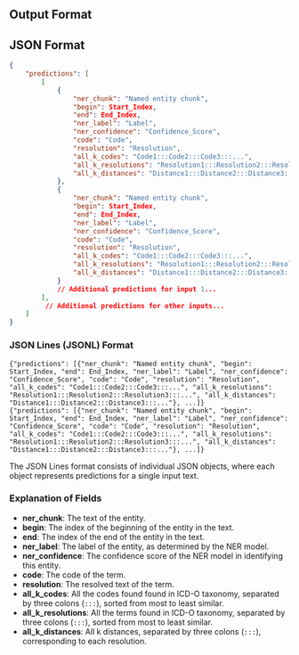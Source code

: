 ## Output Format

## JSON Format

```json
{
    "predictions": [
        [
            {
                "ner_chunk": "Named entity chunk",
                "begin": Start_Index,
                "end": End_Index,
                "ner_label": "Label",
                "ner_confidence": "Confidence_Score",
                "code": "Code",
                "resolution": "Resolution",
                "all_k_codes": "Code1:::Code2:::Code3:::...",
                "all_k_resolutions": "Resolution1:::Resolution2:::Resolution3:::...",
                "all_k_distances": "Distance1:::Distance2:::Distance3:::...",
            },
            {
                "ner_chunk": "Named entity chunk",
                "begin": Start_Index,
                "end": End_Index,
                "ner_label": "Label",
                "ner_confidence": "Confidence_Score",
                "code": "Code",
                "resolution": "Resolution",
                "all_k_codes": "Code1:::Code2:::Code3:::...",
                "all_k_resolutions": "Resolution1:::Resolution2:::Resolution3:::...",
                "all_k_distances": "Distance1:::Distance2:::Distance3:::...",
            }
            // Additional predictions for input 1...
        ],
         // Additional predictions for other inputs...
    ]
}

```

### JSON Lines (JSONL) Format

```
{"predictions": [{"ner_chunk": "Named entity chunk", "begin": Start_Index, "end": End_Index, "ner_label": "Label", "ner_confidence": "Confidence_Score", "code": "Code", "resolution": "Resolution", "all_k_codes": "Code1:::Code2:::Code3:::...", "all_k_resolutions": "Resolution1:::Resolution2:::Resolution3:::...", "all_k_distances": "Distance1:::Distance2:::Distance3:::..."}, ...]}
{"predictions": [{"ner_chunk": "Named entity chunk", "begin": Start_Index, "end": End_Index, "ner_label": "Label", "ner_confidence": "Confidence_Score", "code": "Code", "resolution": "Resolution", "all_k_codes": "Code1:::Code2:::Code3:::...", "all_k_resolutions": "Resolution1:::Resolution2:::Resolution3:::...", "all_k_distances": "Distance1:::Distance2:::Distance3:::..."}, ...]}
```

The JSON Lines format consists of individual JSON objects, where each object represents predictions for a single input text.

### Explanation of Fields

- **ner_chunk**: The text of the entity.
- **begin**: The index of the beginning of the entity in the text.
- **end**: The index of the end of the entity in the text.
- **ner_label**: The label of the entity, as determined by the NER model.
- **ner_confidence**: The confidence score of the NER model in identifying this entity.
- **code**: The code of the term.
- **resolution**: The resolved text of the term.
- **all_k_codes**: All the codes found found in ICD-O taxonomy, separated by three colons (`:::`), sorted from most to least similar.
- **all_k_resolutions**: All the terms found in ICD-O taxonomy, separated by three colons (`:::`), sorted from most to least similar.
- **all_k_distances**: All k distances, separated by three colons (`:::`), corresponding to each resolution.
